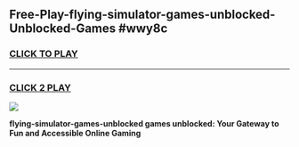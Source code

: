 
## Free-Play-flying-simulator-games-unblocked-Unblocked-Games #wwy8c
<h3>
<a href="https://news.freeplayer.one?title=flying-simulator-games-unblocked&ref=8M">CLICK TO PLAY</a></h3>
<hr>

<h3>
<a href="https://news.freeplayer.one?title=flying-simulator-games-unblocked&ref=8M">CLICK 2 PLAY</a>
  
</h3>

<a href="https://news.freeplayer.one?title=flying-simulator-games-unblocked&ref=8M"><img src="https://clearcache.store/games.png"></a>


**flying-simulator-games-unblocked games unblocked: Your Gateway to Fun and Accessible Online Gaming**
